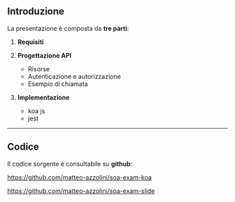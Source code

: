 ## Introduzione

La presentazione è composta da **tre parti**:

1. **Requisiti**

2. **Progettazione API**
    - Risorse
    - Autenticazione e autorizzazione
    - Esempio di chiamata

3. **Implementazione**
    - koa js
    - jest

---

## Codice

Il codice sorgente è consultabile su **github**: 

https://github.com/matteo-azzolini/soa-exam-koa

https://github.com/matteo-azzolini/soa-exam-slide
